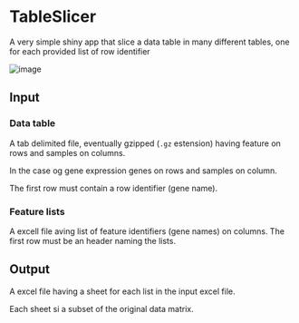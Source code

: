 # TableSlicer
A very simple shiny app that slice a data table in many different tables, one for each provided list of row identifier

![image](https://github.com/molinerisLab/TableSlicer/assets/5821630/a51d7f55-4728-4c03-9d68-d74fe0f10a12)

## Input

### Data table
A tab delimited file, eventually gzipped (`.gz` estension) having feature on rows and samples on columns.

In the case og gene expression genes on rows and samples on column. 

The first row must contain a row identifier (gene name).

### Feature lists
A excell file aving list of feature identifiers (gene names) on columns.
The first row must be an header naming the lists.

## Output

A excel file having a sheet for each list in the input excel file.

Each sheet si a subset of the original data matrix.
